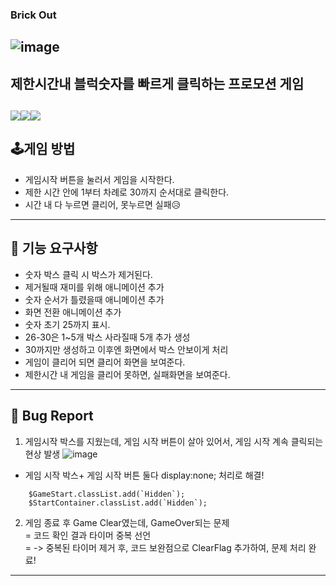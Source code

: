 
### Brick Out

![image](https://github.com/ckk914/BrickOut/assets/50573460/218f477a-06a8-4aca-8517-5fa04916b5f2)
---
 ## 제한시간내 블럭숫자를 빠르게 클릭하는 프로모션 게임<br>
 <img src="https://img.shields.io/badge/language-html-red.svg?style=flat-square"/><img src="https://img.shields.io/badge/language-css-blue.svg?style=flat-square"/><img src="https://img.shields.io/badge/language-js-yellow.svg?style=flat-square"/>
---

## 🕹게임 방법  <br>
- 게임시작 버튼을 눌러서 게임을 시작한다.  
- 제한 시간 안에 1부터 차례로 30까지 순서대로 클릭한다.
- 시간 내 다 누르면 클리어, 못누르면 실패😥
---
## 🎯 기능 요구사항  
- 숫자 박스 클릭 시 박스가 제거된다.  
- 제거될때 재미를 위해 애니메이션 추가<br>
- 숫자 순서가 틀렸을때 애니메이션 추가<br>
- 화면 전환 애니메이션 추가<br>
- 숫자 초기 25까지 표시.<br>
- 26-30은 1~5개 박스 사라질때 5개 추가 생성<br>
- 30까지만 생성하고 이후엔 화면에서 박스 안보이게 처리<br>
- 게임이 클리어 되면 클리어 화면을 보여준다.<br>
- 제한시간 내 게임을 클리어 못하면, 실패화면을 보여준다.<br>
---
## 🐞 Bug Report
1. 게임시작 박스를 지웠는데, 게임 시작 버튼이 살아 있어서, 게임 시작 계속 클릭되는 현상 발생
![image](https://github.com/ckk914/BrickOut/assets/50573460/1e6634fa-0e6c-4195-88f7-74bd31f48c72)
- 게임 시작 박스+ 게임 시작 버튼 둘다 display:none; 처리로 해결!
```
    $GameStart.classList.add(`Hidden`);
    $StartContainer.classList.add(`Hidden`);
```
2. 게임 종료 후 Game Clear였는데, GameOver되는 문제  
  = 코드 확인 결과 타이머 중복 선언  
  = -> 중복된 타이머 제거 후, 코드 보완점으로 ClearFlag 추가하여, 문제 처리 완료!
    
---
